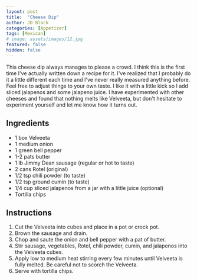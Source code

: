 ```yaml
---
layout: post
title:  "Cheese Dip"
author: JD Black
categories: [Appetizer]
tags: [Mexican]
# image: assets/images/12.jpg
featured: false
hidden: false
---
```


This cheese dip always manages to please a crowd.  I think this is the first time I've actually written down a recipe for it.  I've realized that I probably do it a little different each time and I've never really measured anything before.  Feel free to adjust things to your own taste.  I like it with a little kick so I add sliced jalapenos and some jalapeno juice.  I have experimented with other cheeses and found that nothing melts like Velveeta, but don't hesitate to experiment yourself and let me know how it turns out.

## Ingredients
- 1 box Velveeta
- 1 medium onion
- 1 green bell pepper
- 1-2 pats butter
- 1 lb Jimmy Dean sausage (regular or hot to taste)
- 2 cans Rotel (original)
- 1/2 tsp chili powder (to taste)
- 1/2 tsp ground cumin (to taste)
- 1/4 cup sliced jalapenos from a jar with a little juice (optional)
- Tortilla chips

## Instructions
1. Cut the Velveeta into cubes and place in a pot or crock pot.
1. Brown the sausage and drain.
1. Chop and saute the onion and bell pepper with a pat of butter.
1. Stir sausage, vegetables, Rotel, chili powder, cumin, and jalapenos into the Velveeta cubes.
1. Apply low to medium heat stirring every few minutes until Velveeta is fully melted.  Be careful not to scorch the Velveeta.
1. Serve with tortilla chips.  
